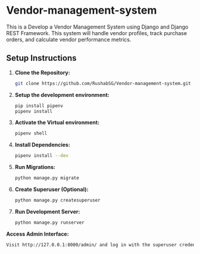 # Vendor-management-system

This is a Develop a Vendor Management System using Django and Django REST Framework. This system will handle vendor profiles, track purchase orders, and calculate vendor performance metrics.

## Setup Instructions

1) **Clone the Repository:**
   ```bash
   git clone https://github.com/RushabSG/Vendor-management-system.git
   
2) **Setup the development environment:**
   ```bash
   pip install pipenv
   pipenv install 

3) **Activate the Virtual environment:**
   ```bash
   pipenv shell

4) **Install Dependencies:**
   ```bash
   pipenv install --dev

5) **Run Migrations:**
   ```bash
   python manage.py migrate

6) **Create Superuser (Optional):**
   ```bash
   python manage.py createsuperuser

7) **Run Development Server:**
   ```bash
   python manage.py runserver

**Access Admin Interface:**
   ```bash
   Visit http://127.0.0.1:8000/admin/ and log in with the superuser credentials.
